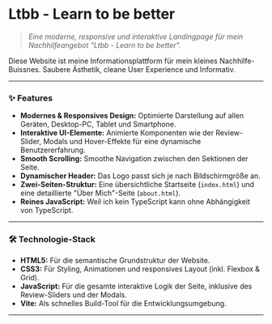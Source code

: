 # Ltbb - Learn to be better

> _Eine moderne, responsive und interaktive Landingpage für mein Nachhilfeangebot "Ltbb - Learn to be better"._

Diese Website ist meine Informationsplattform für mein kleines Nachhilfe-Buissnes. Saubere Ästhetik, cleane User Experience und Informativ.

---

### **✨ Features**

*   **Modernes & Responsives Design:** Optimierte Darstellung auf allen Geräten, Desktop-PC, Tablet und Smartphone.
*   **Interaktive UI-Elemente:** Animierte Komponenten wie der Review-Slider, Modals und Hover-Effekte für eine dynamische Benutzererfahrung.
*   **Smooth Scrolling:** Smoothe Navigation zwischen den Sektionen der Seite.
*   **Dynamischer Header:** Das Logo passt sich je nach Bildschirmgröße an.
*   **Zwei-Seiten-Struktur:** Eine übersichtliche Startseite (`index.html`) und eine detaillierte "Über Mich"-Seite (`about.html`).
*   **Reines JavaScript:** Weil ich kein TypeScript kann ohne Abhängigkeit von TypeScript.

---

### **🛠️ Technologie-Stack**

*   **HTML5:** Für die semantische Grundstruktur der Website.
*   **CSS3:** Für Styling, Animationen und responsives Layout (inkl. Flexbox & Grid).
*   **JavaScript:** Für die gesamte interaktive Logik der Seite, inklusive des Review-Sliders und der Modals.
*   **Vite:** Als schnelles Build-Tool für die Entwicklungsumgebung.

---
